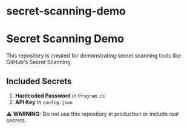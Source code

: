 # secret-scanning-demo

# Secret Scanning Demo

This repository is created for demonstrating secret scanning tools like GitHub's Secret Scanning.

## Included Secrets
1. **Hardcoded Password** in `Program.cs`
2. **API Key** in `config.json`

⚠️ **WARNING:** Do not use this repository in production or include real secrets.
